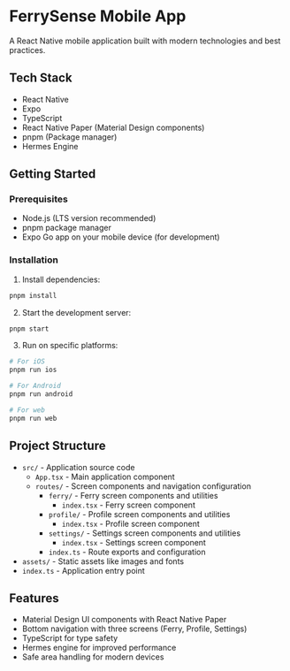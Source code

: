 # FerrySense Mobile App

A React Native mobile application built with modern technologies and best practices.

## Tech Stack

- React Native
- Expo
- TypeScript
- React Native Paper (Material Design components)
- pnpm (Package manager)
- Hermes Engine

## Getting Started

### Prerequisites

- Node.js (LTS version recommended)
- pnpm package manager
- Expo Go app on your mobile device (for development)

### Installation

1. Install dependencies:
```bash
pnpm install
```

2. Start the development server:
```bash
pnpm start
```

3. Run on specific platforms:
```bash
# For iOS
pnpm run ios

# For Android
pnpm run android

# For web
pnpm run web
```

## Project Structure

- `src/` - Application source code
  - `App.tsx` - Main application component
  - `routes/` - Screen components and navigation configuration
    - `ferry/` - Ferry screen components and utilities
      - `index.tsx` - Ferry screen component
    - `profile/` - Profile screen components and utilities
      - `index.tsx` - Profile screen component
    - `settings/` - Settings screen components and utilities
      - `index.tsx` - Settings screen component
    - `index.ts` - Route exports and configuration
- `assets/` - Static assets like images and fonts
- `index.ts` - Application entry point

## Features

- Material Design UI components with React Native Paper
- Bottom navigation with three screens (Ferry, Profile, Settings)
- TypeScript for type safety
- Hermes engine for improved performance
- Safe area handling for modern devices
